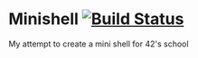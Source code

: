 # Minishell [![Build Status](https://travis-ci.org/Seluj78/Minishell.svg?branch=master)](https://travis-ci.org/Seluj78/Minishell)
My attempt to create a mini shell for 42's school
